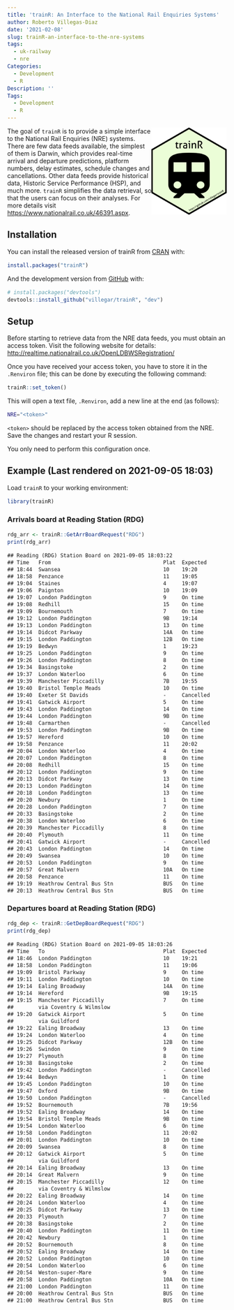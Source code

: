 ```yaml
---
title: 'trainR: An Interface to the National Rail Enquiries Systems'
author: Roberto Villegas-Diaz
date: '2021-02-08'
slug: trainR-an-interface-to-the-nre-systems
tags:
  - uk-railway
  - nre
Categories:
  - Development
  - R
Description: ''
Tags:
  - Development
  - R
---
```


<img src="https://raw.githubusercontent.com/villegar/trainR/main/inst/images/logo.png" alt="logo" align="right" height=200px/>

The goal of `trainR` is to provide a simple interface to the 
National Rail Enquiries (NRE) systems. There are few data feeds 
available, the simplest of them is Darwin, which provides real-time 
arrival and departure predictions, platform numbers, delay estimates, 
schedule changes and cancellations. Other data feeds provide historical 
data, Historic Service Performance (HSP), and much more. `trainR` 
simplifies the data retrieval, so that the users can focus on their 
analyses. For more details visit 
https://www.nationalrail.co.uk/46391.aspx.

## Installation

You can install the released version of trainR from [CRAN](https://CRAN.R-project.org) with:

``` r
install.packages("trainR")
```

And the development version from [GitHub](https://github.com/) with:

``` r
# install.packages("devtools")
devtools::install_github("villegar/trainR", "dev")
```

## Setup
Before starting to retrieve data from the NRE data feeds, you must obtain an access token. 
Visit the following website for details: http://realtime.nationalrail.co.uk/OpenLDBWSRegistration/

Once you have received your access token, you have to store it in the `.Renviron` file; this can be 
done by executing the following command:


```r
trainR::set_token()
```

This will open a text file, `.Renviron`, add a new line at the end (as follows):

```bash
NRE="<token>"
```

`<token>` should be replaced by the access token obtained from the NRE. Save the changes and restart 
your R session.

You only need to perform this configuration once.

## Example (Last rendered on 2021-09-05 18:03)

Load `trainR` to your working environment:

```r
library(trainR)
```

### Arrivals board at Reading Station (RDG)


```r
rdg_arr <- trainR::GetArrBoardRequest("RDG")
print(rdg_arr)
```

```
## Reading (RDG) Station Board on 2021-09-05 18:03:22
## Time   From                                    Plat  Expected
## 18:44  Swansea                                 10    19:20
## 18:58  Penzance                                11    19:05
## 19:04  Staines                                 4     19:07
## 19:06  Paignton                                10    19:09
## 19:07  London Paddington                       9     On time
## 19:08  Redhill                                 15    On time
## 19:09  Bournemouth                             7     On time
## 19:12  London Paddington                       9B    19:14
## 19:13  London Paddington                       13    On time
## 19:14  Didcot Parkway                          14A   On time
## 19:15  London Paddington                       12B   On time
## 19:19  Bedwyn                                  1     19:23
## 19:25  London Paddington                       9     On time
## 19:26  London Paddington                       8     On time
## 19:34  Basingstoke                             2     On time
## 19:37  London Waterloo                         6     On time
## 19:39  Manchester Piccadilly                   7B    19:55
## 19:40  Bristol Temple Meads                    10    On time
## 19:40  Exeter St Davids                        -     Cancelled
## 19:41  Gatwick Airport                         5     On time
## 19:43  London Paddington                       14    On time
## 19:44  London Paddington                       9B    On time
## 19:48  Carmarthen                              -     Cancelled
## 19:53  London Paddington                       9B    On time
## 19:57  Hereford                                10    On time
## 19:58  Penzance                                11    20:02
## 20:04  London Waterloo                         4     On time
## 20:07  London Paddington                       8     On time
## 20:08  Redhill                                 15    On time
## 20:12  London Paddington                       9     On time
## 20:13  Didcot Parkway                          13    On time
## 20:13  London Paddington                       14    On time
## 20:18  London Paddington                       13    On time
## 20:20  Newbury                                 1     On time
## 20:28  London Paddington                       7     On time
## 20:33  Basingstoke                             2     On time
## 20:38  London Waterloo                         6     On time
## 20:39  Manchester Piccadilly                   8     On time
## 20:40  Plymouth                                11    On time
## 20:41  Gatwick Airport                         -     Cancelled
## 20:43  London Paddington                       14    On time
## 20:49  Swansea                                 10    On time
## 20:53  London Paddington                       9     On time
## 20:57  Great Malvern                           10A   On time
## 20:58  Penzance                                11    On time
## 19:19  Heathrow Central Bus Stn                BUS   On time
## 20:13  Heathrow Central Bus Stn                BUS   On time
```

### Departures board at Reading Station (RDG)


```r
rdg_dep <- trainR::GetDepBoardRequest("RDG")
print(rdg_dep)
```

```
## Reading (RDG) Station Board on 2021-09-05 18:03:26
## Time   To                                      Plat  Expected
## 18:46  London Paddington                       10    19:21
## 18:58  London Paddington                       11    19:06
## 19:09  Bristol Parkway                         9     On time
## 19:11  London Paddington                       10    On time
## 19:14  Ealing Broadway                         14A   On time
## 19:14  Hereford                                9B    19:15
## 19:15  Manchester Piccadilly                   7     On time
##        via Coventry & Wilmslow                 
## 19:20  Gatwick Airport                         5     On time
##        via Guildford                           
## 19:22  Ealing Broadway                         13    On time
## 19:24  London Waterloo                         4     On time
## 19:25  Didcot Parkway                          12B   On time
## 19:26  Swindon                                 9     On time
## 19:27  Plymouth                                8     On time
## 19:38  Basingstoke                             2     On time
## 19:42  London Paddington                       -     Cancelled
## 19:44  Bedwyn                                  1     On time
## 19:45  London Paddington                       10    On time
## 19:47  Oxford                                  9B    On time
## 19:50  London Paddington                       -     Cancelled
## 19:52  Bournemouth                             7B    19:56
## 19:52  Ealing Broadway                         14    On time
## 19:54  Bristol Temple Meads                    9B    On time
## 19:54  London Waterloo                         6     On time
## 19:58  London Paddington                       11    20:02
## 20:01  London Paddington                       10    On time
## 20:09  Swansea                                 8     On time
## 20:12  Gatwick Airport                         5     On time
##        via Guildford                           
## 20:14  Ealing Broadway                         13    On time
## 20:14  Great Malvern                           9     On time
## 20:15  Manchester Piccadilly                   12    On time
##        via Coventry & Wilmslow                 
## 20:22  Ealing Broadway                         14    On time
## 20:24  London Waterloo                         4     On time
## 20:25  Didcot Parkway                          13    On time
## 20:33  Plymouth                                7     On time
## 20:38  Basingstoke                             2     On time
## 20:40  London Paddington                       11    On time
## 20:42  Newbury                                 1     On time
## 20:52  Bournemouth                             8     On time
## 20:52  Ealing Broadway                         14    On time
## 20:52  London Paddington                       10    On time
## 20:54  London Waterloo                         6     On time
## 20:54  Weston-super-Mare                       9     On time
## 20:58  London Paddington                       10A   On time
## 21:00  London Paddington                       11    On time
## 20:00  Heathrow Central Bus Stn                BUS   On time
## 21:00  Heathrow Central Bus Stn                BUS   On time
```
